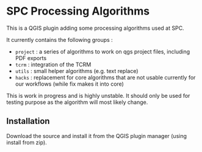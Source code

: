 # SPC Processing Algorithms

This is a QGIS plugin adding some processing algorithms used at SPC.

It currently contains the following groups :
- `project` : a series of algorithms to work on qgs project files, including PDF exports
- `tcrm` : integration of the TCRM
- `utils` : small helper algorithms (e.g. text replace)
- `hacks` : replacement for core algorithms that are not usable currently for our workflows (while fix makes it into core)

This is work in progress and is highly unstable. It should only be used for testing purpose as the algorithm will most likely change.

## Installation

Download the source and install it from the QGIS plugin manager (using install from zip).
